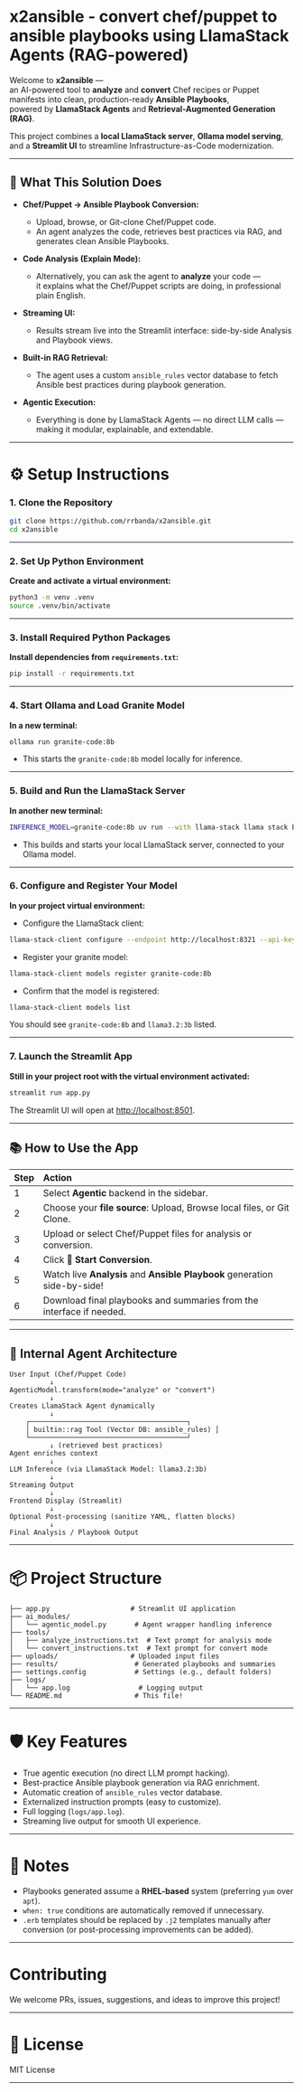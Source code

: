 # x2ansible - convert chef/puppet to ansible playbooks using LlamaStack Agents (RAG-powered)

Welcome to **x2ansible** —  
an AI-powered tool to **analyze** and **convert** Chef recipes or Puppet manifests into clean, production-ready **Ansible Playbooks**,  
powered by **LlamaStack Agents** and **Retrieval-Augmented Generation (RAG)**.

This project combines a **local LlamaStack server**, **Ollama model serving**, and a **Streamlit UI** to streamline Infrastructure-as-Code modernization.

---

## 🚀 What This Solution Does

- **Chef/Puppet → Ansible Playbook Conversion:**
  - Upload, browse, or Git-clone Chef/Puppet code.
  - An agent analyzes the code, retrieves best practices via RAG, and generates clean Ansible Playbooks.

- **Code Analysis (Explain Mode):**
  - Alternatively, you can ask the agent to **analyze** your code —  
    it explains what the Chef/Puppet scripts are doing, in professional plain English.

- **Streaming UI:**
  - Results stream live into the Streamlit interface: side-by-side Analysis and Playbook views.

- **Built-in RAG Retrieval:**
  - The agent uses a custom `ansible_rules` vector database to fetch Ansible best practices during playbook generation.

- **Agentic Execution:**
  - Everything is done by LlamaStack Agents — no direct LLM calls — making it modular, explainable, and extendable.

---

# ⚙️ Setup Instructions

### 1. Clone the Repository

```bash
git clone https://github.com/rrbanda/x2ansible.git
cd x2ansible
```

---

### 2. Set Up Python Environment

**Create and activate a virtual environment:**

```bash
python3 -m venv .venv
source .venv/bin/activate
```

---

### 3. Install Required Python Packages

**Install dependencies from `requirements.txt`:**

```bash
pip install -r requirements.txt
```

---

### 4. Start Ollama and Load Granite Model

**In a new terminal:**

```bash
ollama run granite-code:8b
```

- This starts the `granite-code:8b` model locally for inference.

---

### 5. Build and Run the LlamaStack Server

**In another new terminal:**

```bash
INFERENCE_MODEL=granite-code:8b uv run --with llama-stack llama stack build --template ollama --image-type venv --run
```

- This builds and starts your local LlamaStack server, connected to your Ollama model.

---

### 6. Configure and Register Your Model

**In your project virtual environment:**

- Configure the LlamaStack client:

```bash
llama-stack-client configure --endpoint http://localhost:8321 --api-key none
```

- Register your granite model:

```bash
llama-stack-client models register granite-code:8b
```

- Confirm that the model is registered:

```bash
llama-stack-client models list
```

You should see `granite-code:8b` and `llama3.2:3b` listed.

---

### 7. Launch the Streamlit App

**Still in your project root with the virtual environment activated:**

```bash
streamlit run app.py
```

The Streamlit UI will open at [http://localhost:8501](http://localhost:8501).

---

## 📚 How to Use the App

| Step | Action |
|:---|:---|
| 1 | Select **Agentic** backend in the sidebar. |
| 2 | Choose your **file source**: Upload, Browse local files, or Git Clone. |
| 3 | Upload or select Chef/Puppet files for analysis or conversion. |
| 4 | Click **🚀 Start Conversion**. |
| 5 | Watch live **Analysis** and **Ansible Playbook** generation side-by-side! |
| 6 | Download final playbooks and summaries from the interface if needed. |

---

## 🧠 Internal Agent Architecture

```plaintext
User Input (Chef/Puppet Code)
          ↓
AgenticModel.transform(mode="analyze" or "convert")
          ↓
Creates LlamaStack Agent dynamically
          ↓
    ┌───────────────────────────────────────┐
    │ builtin::rag Tool (Vector DB: ansible_rules) │
    └───────────────────────────────────────┘
          ↓ (retrieved best practices)
Agent enriches context
          ↓
LLM Inference (via LlamaStack Model: llama3.2:3b)
          ↓
Streaming Output
          ↓
Frontend Display (Streamlit)
          ↓
Optional Post-processing (sanitize YAML, flatten blocks)
          ↓
Final Analysis / Playbook Output
```

---

# 📦 Project Structure

```plaintext
├── app.py                    # Streamlit UI application
├── ai_modules/
│   └── agentic_model.py       # Agent wrapper handling inference
├── tools/
│   ├── analyze_instructions.txt  # Text prompt for analysis mode
│   └── convert_instructions.txt  # Text prompt for convert mode
├── uploads/                  # Uploaded input files
├── results/                   # Generated playbooks and summaries
├── settings.config            # Settings (e.g., default folders)
├── logs/
│   └── app.log                 # Logging output
└── README.md                  # This file!
```

---

# 🛡️ Key Features

- True agentic execution (no direct LLM prompt hacking).
- Best-practice Ansible playbook generation via RAG enrichment.
- Automatic creation of `ansible_rules` vector database.
- Externalized instruction prompts (easy to customize).
- Full logging (`logs/app.log`).
- Streaming live output for smooth UI experience.

---

# 📢 Notes

- Playbooks generated assume a **RHEL-based** system (preferring `yum` over `apt`).
- `when: true` conditions are automatically removed if unnecessary.
- `.erb` templates should be replaced by `.j2` templates manually after conversion (or post-processing improvements can be added).

---

#  Contributing

We welcome PRs, issues, suggestions, and ideas to improve this project!

---

# 📜 License

MIT License

---

